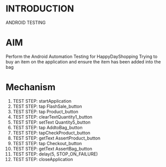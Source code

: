 # INTRODUCTION
ANDROID TESTING

# AIM
Perform the Android Automation Testing for HappyDayShopping
Trying to buy an item on the application and ensure the item has been added into the bag

# Mechanism
1. TEST STEP: startApplication
2. TEST STEP: tap FlashSale_button
3. TEST STEP: tap Product_button
4. TEST STEP: clearTextQuantity1_button
5. TEST STEP: setText Quantity5_button
6. TEST STEP: tap AddtoBag_button
7. TEST STEP: tapCheckProduct_button
8. TEST STEP: getText AssertProduct_button
9. TEST STEP: tap Checkout_button
10. TEST STEP: getText AssertBag_button
11. TEST STEP: delay(5, STOP_ON_FAILURE)
12. TEST STEP: closeApplication
